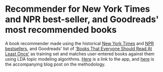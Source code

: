 Recommender for New York Times and NPR best-seller, and Goodreads' most recommended books
================

A book recommender made using the historical [New York Times](http://developer.nytimes.com/docs/best_sellers_api/) and [NPR bestsellers](http://www.npr.org/books/bestsellers), and Goodreads' list of ['Books That Everyone Should Read At Least Once'](https://www.goodreads.com/list/show/264.Books_That_Everyone_Should_Read_At_Least_Once) as training set and matches user-entered books against them using LDA topic modeling algorithms. [Here](https://runzemc.shinyapps.io/books/) is a link to the app, and [here](http://www.runzemc.com/2014/10/building-a-book-recommender-using-topic-modeling.html) is the accompanying blog post on the methodology.
